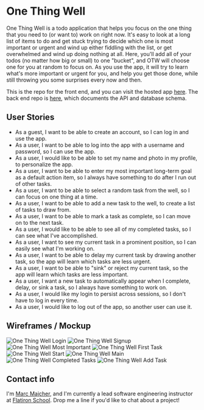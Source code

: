 # One Thing Well

One Thing Well is a todo application that helps you focus on the one thing that you need to (or want to) work on right now. It's easy to look at a long list of items to do and get stuck trying to decide which one is most important or urgent and wind up either fiddling with the list, or get overwhelmed and wind up doing nothing at all. Here, you'll add all of your todos (no matter how big or small) to one "bucket", and OTW will choose one for you at random to focus on. As you use the app, it will try to learn what's more important or urgent for you, and help you get those done, while still throwing you some surprises every now and then.

This is the repo for the front end, and you can visit the hosted app [here](http://some.hosting.service/myapp). The back end repo is [here](http://github.com/itsame/myapp-backend), which documents the API and database schema.

## User Stories

* As a guest, I want to be able to create an account, so I can log in and use the app.
* As a user, I want to be able to log into the app with a username and password, so I can use the app.
* As a user, I would like to be able to set my name and photo in my profile, to personalize the app.
* As a user, I want to be able to enter my most important long-term goal as a default action item, so I always have something to do after I run out of other tasks.
* As a user, I want to be able to select a random task from the well, so I can focus on one thing at a time.
* As a user, I want to be able to add a new task to the well, to create a list of tasks to draw from.
* As a user, I want to be able to mark a task as complete, so I can move on to the next task.
* As a user, I would like to be able to see all of my completed tasks, so I can see what I've accomplished.
* As a user, I want to see my current task in a prominent position, so I can easily see what I'm working on.
* As a user, I want to be able to delay my current task by drawing another task, so the app will learn which tasks are less urgent.
* As a user, I want to be able to "sink" or reject my current task, so the app will learn which tasks are less important.
* As a user, I want a new task to automatically appear when I complete, delay, or sink a task, so I always have something to work on.
* As a user, I would like my login to persist across sessions, so I don't have to log in every time.
* As a user, I would like to log out of the app, so another user can use it.


## Wireframes / Mockup

![One Thing Well Login](readme/OTW01_login.png)
![One Thing Well Signup](readme/OTW02_signup.png)
![One Thing Well Most Important](readme/OTW03_p1.png)
![One Thing Well First Task](readme/OTW04_first.png)
![One Thing Well Start](readme/OTW05_well.png)
![One Thing Well Main](readme/OTW06_main.png)
![One Thing Well Completed Tasks](readme/OTW07_completed.png)
![One Thing Well Add Task](readme/OTW08_add.png)

## Contact info 

I'm [Marc Majcher](https://github.com/marcmajcher), and I'm currently a lead software engineering instructor at [Flatiron School](https://flatironschool.com/). Drop me a line if you'd like to chat about a project!
